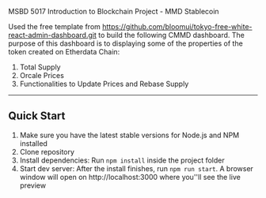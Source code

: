 <p>
MSBD 5017 Introduction to Blockchain Project - MMD Stablecoin

Used the free template from https://github.com/bloomui/tokyo-free-white-react-admin-dashboard.git to build the following CMMD dashboard. The purpose of this dashboard is to displaying some of the properties of the token created on Etherdata Chain:
<ol>
    <li>Total Supply</li>
    <li>Orcale Prices</li>
    <li>Functionalities to Update Prices and Rebase Supply</li>
</ol>
</p>

---

<h2>
    Quick Start
</h2>
<ol>
    <li>Make sure you have the latest stable versions for Node.js and NPM installed</li>
    <li>Clone repository</li>
    <li>Install dependencies: Run <code>npm install</code> inside the project folder</li>
    <li>Start dev server: After the install finishes, run <code>npm run start</code>. A browser window will open on http://localhost:3000 where you''ll see the live preview</li>
</ol>

